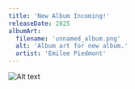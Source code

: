 ```yaml
---
title: 'New Album Incoming!'
releaseDate: 2025
albumArt:
  filename: 'unnamed_album.png'
  alt: 'Album art for new album.'
  artist: 'Emilee Piedmont'
---
```


![Alt text](@assets/albumArt/unnamed_album.png)

